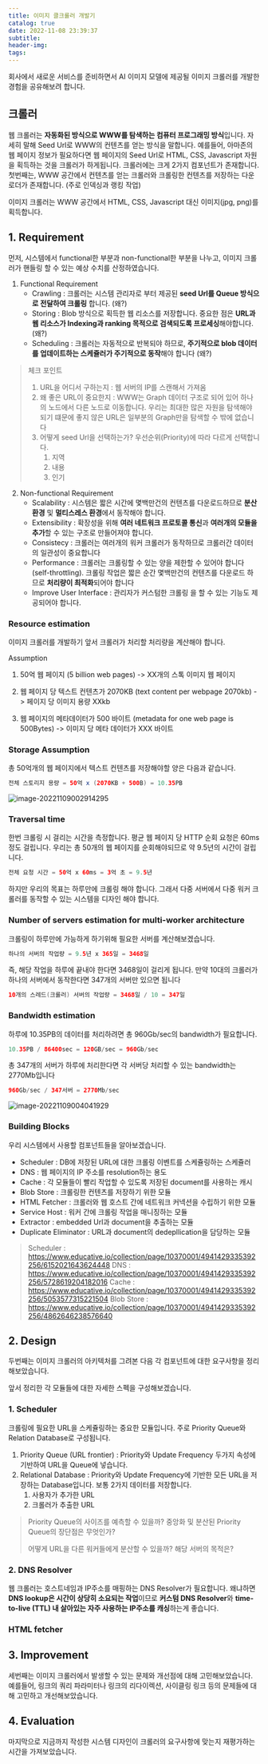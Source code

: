 ```yaml
---
title: 이미지 클크롤러 개발기
catalog: true
date: 2022-11-08 23:39:37
subtitle:
header-img:
tags:
---
```


회사에서 새로운 서비스를 준비하면서 AI 이미지 모델에 제공될 이미지 크롤러를 개발한 경험을 공유해보려 합니다.



## 크롤러

웹 크롤러는 **자동화된 방식으로 WWW를 탐색하는 컴퓨터 프로그래밍 방식**입니다. 자세히 말해 Seed Url로 WWW의 컨텐츠를 얻는 방식을 말합니다. 예를들어, 아마존의 웹 페이지 정보가 필요하다면 웹 페이지의 Seed Url로 HTML, CSS, Javascript 자원을 획득하는 것을 크롤러가 하게됩니다. 크롤러에는 크게 2가지 컴포넌트가 존재합니다. 첫번째는, WWW 공간에서 컨텐츠를 얻는 크롤러와 크롤링한 컨텐츠를 저장하는 다운로더가 존재합니다. (주로 인덱싱과 랭킹 작업)

이미지 크롤러는 WWW 공간에서 HTML, CSS, Javascript 대신 이미지(jpg, png)를 획득합니다.

## 1. Requirement

먼저, 시스템에서 functional한 부분과 non-functional한 부분을 나누고, 이미지 크롤러가 핸들링 할 수 있는 예상 수치를 산정하였습니다.

1. Functional Requirement
   - Crawling : 크롤러는 시스템 관리자로 부터 제공된 **seed Url를 Queue 방식으로 전달하여 크롤링** 합니다. (왜?)
   - Storing : Blob 방식으로 획득한 웹 리소스를 저장합니다. 중요한 점은 **URL과 웹 리소스가 Indexing과 ranking 목적으로 검색되도록 프로세싱**해야합니다. (왜?)
   - Scheduling : 크롤러는 자동적으로 반복되야 하므로, **주기적으로 blob 데이터를 업데이트하는 스케쥴러가 주기적으로 동작**해야 합니다 (왜?)

> 체크 포인트
>
> 1. URL을 어디서 구하는지 : 웹 서버의 IP를 스캔해서 가져옴
> 2. 왜 좋은 URL이 중요한지 : WWW는 Graph 데이터 구조로 되어 있어 하나의 노드에서 다른 노드로 이동합니다. 우리는 최대한 많은 자원을 탐색해야 되기 떄문에 좋지 않은 URL은 일부분의 Graph만을 탐색할 수 밖에 없습니다
> 3. 어떻게 seed Url을 선택하는가? 우선순위(Priority)에 따라 다르게 선택합니다.
>    1. 지역
>    2. 내용
>    3. 인기
>       

2. Non-functional Requirement
   - Scalability : 시스템은 짧은 시간에 몇백만건의 컨텐츠를 다운로드하므로 **분산 환경** 및 **멀티스레스 환경**에서 동작해야 합니다. 
   - Extensibility : 확장성을 위해 **여러 네트워크 프로토콜 통신**과 **여러개의 모듈을 추가**할 수 있는 구조로 만들어져야 합니다.
   - Consistecy : 크롤러는 여러개의 워커 크롤러가 동작하므로 크롤러간 데이터의 일관성이 중요합니다
   - Performance : 크롤러는 크롤링할 수 있는 양을 제한할 수 있어야 합니다 (self-throttling). 크롤링 작업은 짧은 순간 몇백만건의 컨텐츠를 다운로드 하므로 **처리량이 최적화**되어야 합니다
   - Improve User Interface : 관리자가 커스텀한 크롤링 을 할 수 있는 기능도 제공되어야 합니다.

### Resource estimation

이미지 크롤러를 개발하기 앞서 크롤러가 처리할 처리량을 계산해야 합니다. 

Assumption

1. 50억 웹 페이지 (5 billion web pages) -> XX개의 스톡 이미지 웹 페이지

2. 웹 페이지 당 텍스트 컨텐츠가 2070KB (text content per webpage 2070kb) -> 페이지 당 이미지 용량 XXkb

3. 웹 페이지의 메타데이터가 500 바이트 (metadata for one web page is 500Bytes) -> 이미지 당 메타 데이터가 XXX 바이트

   

### Storage Assumption

총 50억개의 웹 페이지에서 텍스트 컨텐츠를 저장해야할 양은 다음과 같습니다.

```java
전체 스토리지 용량 = 50억 x (2070KB + 500B) = 10.35PB
```



![image-20221109002914295](https://raw.githubusercontent.com/bgpark82/image/master/images/image-20221109002914295.png)

### Traversal time

한번 크롤링 시 걸리는 시간을 측정합니다. 평균 웹 페이지 당 HTTP 순회 요청은 60ms 정도 걸립니다. 우리는 총 50개의 웹 페이지를 순회해야되므로 약 9.5년의 시간이 걸립니다.

```java
전체 요청 시간 = 50억 x 60ms = 3억 초 = 9.5년
```

하지만 우리의 목표는 하루만에 크롤링 해야 합니다. 그래서 다중 서버에서 다중 워커 크롤러를 동작할 수 있는 시스템을 디자인 해야 합니다.

### Number of servers estimation for multi-worker architecture

크롤링이 하루만에 가능하게 하기위해 필요한 서버를 계산해보겠습니다.

```java
하나의 서버의 작업량 = 9.5년 x 365일 = 3468일
```

즉, 해당 작업을 하루에 끝내야 한다면 3468일이 걸리게 됩니다. 만약 10대의 크롤러가 하나의 서버에서 동작한다면 347개의 서버만 있으면 됩니다

```java
10개의 스레드(크롤러) 서버의 작업량 = 3468일 / 10 = 347일
```

### Bandwidth estimation

하루에 10.35PB의 데이터를 처리하려면 총 960Gb/sec의 bandwidth가 필요합니다.

```java
10.35PB / 86400sec = 120GB/sec = 960Gb/sec
```

총 347개의 서버가 하루에 처리한다면 각 서버당 처리할 수 있는 bandwidth는 2770Mb입니다

```java
960Gb/sec / 347서버 = 2770Mb/sec
```

![image-20221109004041929](https://raw.githubusercontent.com/bgpark82/image/master/images/image-20221109004041929.png)

### Building Blocks

우리 시스템에서 사용할 컴포넌트들을 알아보겠습니다.

- Scheduler : DB에 저장된 URL에 대한 크롤링 이벤트를 스케쥴링하는 스케쥴러
- DNS : 웹 페이지의 IP 주소를 resolution하는 용도
- Cache : 각 모듈들이 빨리 작업할 수 있도록 저장된 document를 사용하는 캐시
- Blob Store : 크롤링한 컨텐츠를 저장하기 위한 모듈
- HTML Fetcher : 크롤러와 웹 호스트 간에 네트워크 커넥션을 수립하기 위한 모듈
- Service Host : 워커 간에 크롤링 작업을 매니징하는 모듈
- Extractor : embedded Url과 document을 추출하는 모듈 
- Duplicate Eliminator : URL과 document의 dedepllication을 담당하는 모듈

> Scheduler : https://www.educative.io/collection/page/10370001/4941429335392256/6152021643624448
> DNS : https://www.educative.io/collection/page/10370001/4941429335392256/5728619204182016
> Cache : https://www.educative.io/collection/page/10370001/4941429335392256/5053577315221504
> Blob Store : https://www.educative.io/collection/page/10370001/4941429335392256/4862646238576640



## 2. Design

두번째는 이미지 크롤러의 아키텍처를 그려본 다음 각 컴포넌트에 대한 요구사항을 정리해보았습니다.

앞서 정리한 각 모듈들에 대한 자세한 스펙을 구성해보겠습니다.

### 1. Scheduler

크롤링에 필요한 URL을 스케쥴링하는 중요한 모듈입니다. 주로 Priority Queue와 Relation Database로 구성됩니다.

1. Priority Queue (URL frontier) : Priority와 Update Frequency 두가지 속성에 기반하여 URL을 Queue에 넣습니다.
2. Relational Database : Priority와 Update Frequency에 기반한 모든 URL을 저장하는 Database입니다. 보통 2가지 데이터를 저장합니다. 
   1. 사용자가 추가한 URL
   2. 크롤러가 추출한 URL

> Priority Queue의 사이즈를 예측할 수 있을까? 
> 중앙화 및 분산된 Priority Queue의 장단점은 무엇인가?
>
> 어떻게 URL을 다른 워커들에게 분산할 수 있을까?
> 해당 서버의 목적은?



### 2. DNS Resolver

웹 크롤러는 호스트네임과 IP주소를 매핑하는 DNS Resolver가 필요합니다. 왜냐하면 **DNS lookup은 시간이 상당히 소요되는 작업**이므로 **커스텀 DNS Resolver**와 **time-to-live (TTL) 내 살아있는 자주 사용하는 IP주소를 캐싱**하는게 좋습니다. 

### HTML fetcher







## 3. Improvement

세번째는 이미지 크롤러에서 발생할 수 있는 문제와 개선점에 대해 고민해보았습니다. 예를들어, 링크의 쿼리 파라미터나 링크의 리다이렉션, 사이클링 링크 등의 문제들에 대해 고민하고 개선해보았습니다.



## 4. Evaluation

마지막으로 지금까지 작성한 시스템 디자인이 크롤러의 요구사항에 맞는지 재평가하는 시간을 가져보았습니다.
